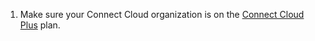 1. Make sure your Connect Cloud organization is on the [Connect Cloud
   Plus](https://www.onehash.ai) plan.
